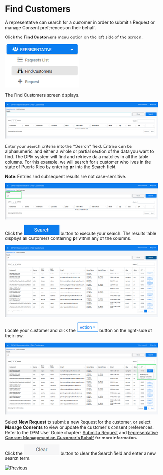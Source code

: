 # Find Customers

A representative can search for a customer in order to submit a Request or manage Consent preferences on their behalf.

Click the **Find Customers** menu option on the left side of the screen. 

 ![image](/articles/DPM/images/Figure_37_Representative_FindCustomers.png)

The Find Customers screen displays.

![image](/articles/DPM/images/Figure_38_Representative_FindCustomers.png)

Enter your search criteria into the "Search" field. Entries can be alphanumeric, and either a whole or partial section of the data you want to find. The DPM system will find and retrieve data matches in all the table columns. For this example, we will search for a customer who lives in the state of Puerto Rico by entering **pr** into the Search field. 

**Note**: Entries and subsequent results are not case-sensitive.

![image](/articles/DPM/images/Figure_39_Representative_FindCustomers.png)

Click the ![image](/articles/DPM/images/Figure_40_Representative_Search.png) button to execute your search. The results table displays all customers containing **pr** within any of the columns.

![image](/articles/DPM/images/Figure_42_Representative_FindCustomers.png)

Locate your customer and click the ![image](/articles/DPM/images/Figure_43_Representative_Action.png) button on the right-side of their row. 

![image](/articles/DPM/images/Figure_44_Representative_FindCustomers.png)

Select **New Request** to submit a new Request for the customer, or select **Manage Consents** to view or update the customer's consent preferences. Refer to the DPM User Guide  chapters [Submit a Request](/articles/DPM/03_Representantive_User_Interface/03_Representative_User_Interface_Submit.md) and [Representative Consent Management on Customer's Behalf](/articles/DPM/08_Consent_Management/07_CSR_Consent_User_Interface.md) for more information.

Click the ![image](/articles/DPM/images/Figure_41_Representative_Clear.png) button to clear the Search field and enter a new search term.

[![Previous](/articles/DPM/images/Previous.png)](/articles/DPM/03_Representantive_User_Interface/03_Representative_User_Interface_Submit.md)

